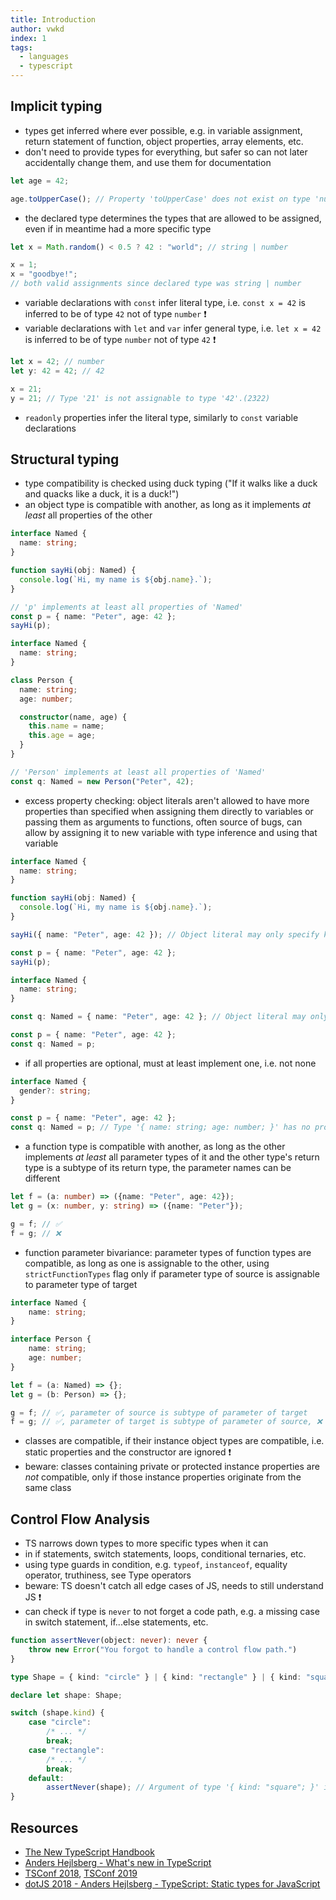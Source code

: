 ```yaml
---
title: Introduction
author: vwkd
index: 1
tags:
  - languages
  - typescript
---
```


## Implicit typing

- types get inferred where ever possible, e.g. in variable assignment, return statement of function, object properties, array elements, etc.
- don't need to provide types for everything, but safer so can not later accidentally change them, and use them for documentation

```typescript
let age = 42;

age.toUpperCase(); // Property 'toUpperCase' does not exist on type 'number'.ts(2339)
```

- the declared type determines the types that are allowed to be assigned, even if in meantime had a more specific type

```typescript
let x = Math.random() < 0.5 ? 42 : "world"; // string | number

x = 1;
x = "goodbye!";
// both valid assignments since declared type was string | number
```

- variable declarations with `const` infer literal type, i.e. `const x = 42` is inferred to be of type `42` not of type `number` ❗️
- variable declarations with `let` and `var` infer general type, i.e. `let x = 42` is inferred to be of type `number` not of type `42` ❗️

```typescript
let x = 42; // number
let y: 42 = 42; // 42

x = 21;
y = 21; // Type '21' is not assignable to type '42'.(2322)
```

- `readonly` properties infer the literal type, similarly to `const` variable declarations 



## Structural typing

- type compatibility is checked using duck typing ("If it walks like a duck and quacks like a duck, it is a duck!")
- an object type is compatible with another, as long as it implements _at least_ all properties of the other

```typescript
interface Named {
  name: string;
}

function sayHi(obj: Named) {
  console.log(`Hi, my name is ${obj.name}.`);
}

// 'p' implements at least all properties of 'Named'
const p = { name: "Peter", age: 42 };
sayHi(p);
```

```typescript
interface Named {
  name: string;
}

class Person {
  name: string;
  age: number;

  constructor(name, age) {
    this.name = name;
    this.age = age;
  }
}

// 'Person' implements at least all properties of 'Named'
const q: Named = new Person("Peter", 42);
```

- excess property checking: object literals aren't allowed to have more properties than specified when assigning them directly to variables or passing them as arguments to functions, often source of bugs, can allow by assigning it to new variable with type inference and using that variable

```typescript
interface Named {
  name: string;
}

function sayHi(obj: Named) {
  console.log(`Hi, my name is ${obj.name}.`);
}

sayHi({ name: "Peter", age: 42 }); // Object literal may only specify known properties, and 'age' does not exist in type 'Named'.(2345)

const p = { name: "Peter", age: 42 };
sayHi(p);
```

```typescript
interface Named {
  name: string;
}

const q: Named = { name: "Peter", age: 42 }; // Object literal may only specify known properties, and 'age' does not exist in type 'Named'.(2345)

const p = { name: "Peter", age: 42 };
const q: Named = p;
```

- if all properties are optional, must at least implement one, i.e. not none

```typescript
interface Named {
  gender?: string;
}

const p = { name: "Peter", age: 42 };
const q: Named = p; // Type '{ name: string; age: number; }' has no properties in common with type 'Named'.(2559)
```

- a function type is compatible with another, as long as the other implements _at least_ all parameter types of it and the other type's return type is a subtype of its return type, the parameter names can be different

```typescript
let f = (a: number) => ({name: "Peter", age: 42});
let g = (x: number, y: string) => ({name: "Peter"});

g = f; // ✅
f = g; // ❌
```

- function parameter bivariance: parameter types of function types are compatible, as long as one is assignable to the other, using `strictFunctionTypes` flag only if parameter type of source is assignable to parameter type of target

```typescript
interface Named {
    name: string;
}

interface Person {
    name: string;
    age: number;
}

let f = (a: Named) => {};
let g = (b: Person) => {};

g = f; // ✅, parameter of source is subtype of parameter of target
f = g; // ✅, parameter of target is subtype of parameter of source, ❌ with strictFunctionTypes flag
```

- classes are compatible, if their instance object types are compatible, i.e. static properties and the constructor are ignored ❗️
- beware: classes containing private or protected instance properties are _not_ compatible, only if those instance properties originate from the same class



## Control Flow Analysis

- TS narrows down types to more specific types when it can
- in if statements, switch statements, loops, conditional ternaries, etc.
- using type guards in condition, e.g. `typeof`, `instanceof`, equality operator, truthiness, see Type operators
- beware: TS doesn't catch all edge cases of JS, needs to still understand JS ❗️
- can check if type is `never` to not forget a code path, e.g. a missing case in switch statement, if...else statements, etc.

```typescript
function assertNever(object: never): never {
    throw new Error("You forgot to handle a control flow path.")
}

type Shape = { kind: "circle" } | { kind: "rectangle" } | { kind: "square" };

declare let shape: Shape;

switch (shape.kind) {
    case "circle":
        /* ... */
        break;
    case "rectangle":
        /* ... */
        break;
    default:
        assertNever(shape); // Argument of type '{ kind: "square"; }' is not assignable to parameter of type 'never'.(2345)
}
```



## Resources

- [The New TypeScript Handbook](https://github.com/microsoft/TypeScript-New-Handbook)
- [Anders Hejlsberg - What's new in TypeScript](https://channel9.msdn.com/Events/Speakers/Anders-Hejlsberg)
- [TSConf 2018](https://www.youtube.com/playlist?list=PL2z7rCjEG2ksF0rJ8Qwp1y5eTjqiPIRfT), [TSConf 2019](https://www.youtube.com/playlist?list=PL2z7rCjEG2kumYQw0tl-afLYWUk-kKREB)
- [dotJS 2018 - Anders Hejlsberg - TypeScript: Static types for JavaScript](https://www.youtube.com/watch?v=ET4kT88JRXs)